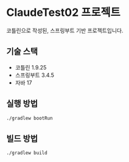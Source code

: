# ClaudeTest02 프로젝트

코틀린으로 작성된, 스프링부트 기반 프로젝트입니다.

## 기술 스택

- 코틀린 1.9.25
- 스프링부트 3.4.5
- 자바 17

## 실행 방법

```bash
./gradlew bootRun
```

## 빌드 방법

```bash
./gradlew build
```